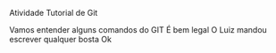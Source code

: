 Atividade Tutorial de Git

Vamos entender alguns comandos do GIT
É bem legal
O Luiz mandou escrever qualquer bosta
Ok


